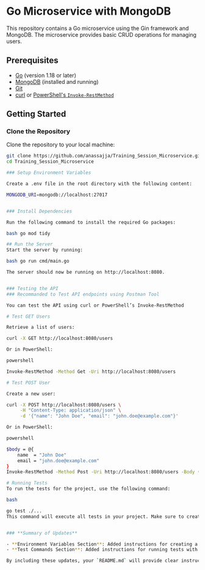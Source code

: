 # Go Microservice with MongoDB

This repository contains a Go microservice using the Gin framework and MongoDB. The microservice provides basic CRUD operations for managing users.

## Prerequisites

- [Go](https://golang.org/doc/install) (version 1.18 or later)
- [MongoDB](https://www.mongodb.com/try/download/community) (installed and running)
- [Git](https://git-scm.com/book/en/v2/Getting-Started-Installing-Git)
- [curl](https://curl.se/) or [PowerShell's `Invoke-RestMethod`](https://learn.microsoft.com/en-us/powershell/scripting/overview)

## Getting Started

### Clone the Repository

Clone the repository to your local machine:

```bash
git clone https://github.com/anassajja/Training_Session_Microservice.git
cd Training_Session_Microservice

### Setup Environment Variables

Create a .env file in the root directory with the following content:

MONGODB_URI=mongodb://localhost:27017


### Install Dependencies

Run the following command to install the required Go packages:

bash go mod tidy

## Run the Server
Start the server by running:

bash go run cmd/main.go

The server should now be running on http://localhost:8080.


### Testing the API
### Recommanded to Test API endpoints using Postman Tool 

You can test the API using curl or PowerShell’s Invoke-RestMethod

# Test GET Users

Retrieve a list of users:

curl -X GET http://localhost:8080/users

Or in PowerShell:

powershell

Invoke-RestMethod -Method Get -Uri http://localhost:8080/users

# Test POST User

Create a new user:

curl -X POST http://localhost:8080/users \
     -H "Content-Type: application/json" \
     -d '{"name": "John Doe", "email": "john.doe@example.com"}'

Or in PowerShell:

powershell

$body = @{
    name  = "John Doe"
    email = "john.doe@example.com"
}
Invoke-RestMethod -Method Post -Uri http://localhost:8080/users -Body ($body | ConvertTo-Json) -ContentType "application/json"

# Running Tests
To run the tests for the project, use the following command:

bash

go test ./...
This command will execute all tests in your project. Make sure to create test files following Go’s testing conventions (*_test.go) to ensure coverage.


### **Summary of Updates**

- **Environment Variables Section**: Added instructions for creating a `.env` file.
- **Test Commands Section**: Added instructions for running tests with `go test ./...`.

By including these updates, your `README.md` will provide clear instructions for setting up, running, and testing your Go microservice project.


